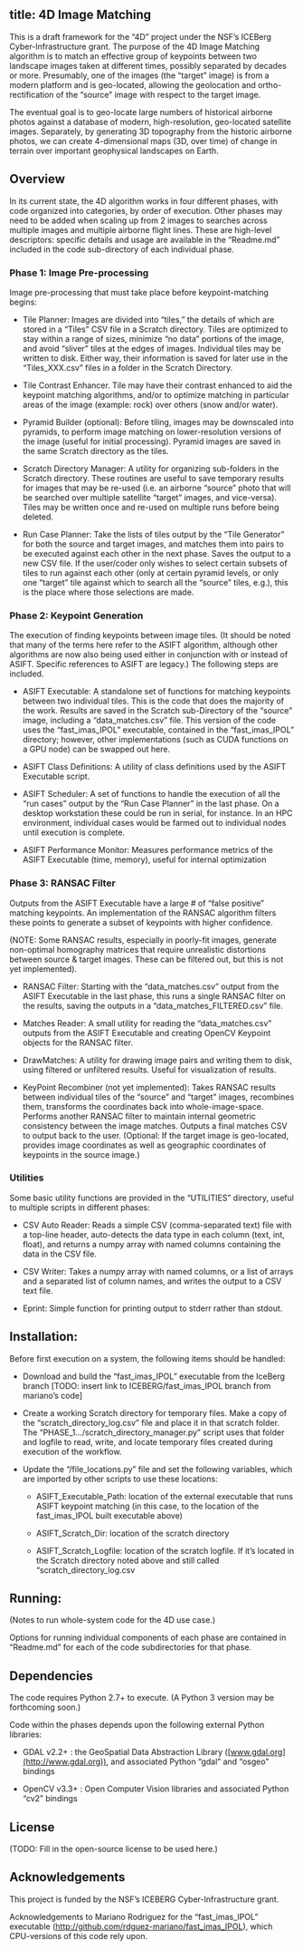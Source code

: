 title: 4D Image Matching
---

This is a draft framework for the “4D” project under the NSF’s ICEBerg
Cyber-Infrastructure grant. The purpose of the 4D Image Matching algorithm is to
match an effective group of keypoints between two landscape images taken at
different times, possibly separated by decades or more. Presumably, one of the
images (the “target” image) is from a modern platform and is geo-located,
allowing the geolocation and ortho-rectification of the “source” image with
respect to the target image.

The eventual goal is to geo-locate large numbers of historical airborne photos
against a database of modern, high-resolution, geo-located satellite images.
Separately, by generating 3D topography from the historic airborne photos, we
can create 4-dimensional maps (3D, over time) of change in terrain over
important geophysical landscapes on Earth.

Overview
--------

In its current state, the 4D algorithm works in four different phases, with code
organized into categories, by order of execution. Other phases may need to be
added when scaling up from 2 images to searches across multiple images and
multiple airborne flight lines. These are high-level descriptors: specific
details and usage are available in the “Readme.md” included in the code
sub-directory of each individual phase.

### Phase 1: Image Pre-processing

Image pre-processing that must take place before keypoint-matching begins:

-   Tile Planner: Images are divided into “tiles,” the details of which are
    stored in a “Tiles” CSV file in a Scratch directory. Tiles are optimized to
    stay within a range of sizes, minimize “no data” portions of the image, and
    avoid “sliver” tiles at the edges of images. Individual tiles may be written
    to disk. Either way, their information is saved for later use in the
    “Tiles_XXX.csv” files in a folder in the Scratch Directory.

-   Tile Contrast Enhancer. Tile may have their contrast enhanced to aid the
    keypoint matching algorithms, and/or to optimize matching in particular
    areas of the image (example: rock) over others (snow and/or water).

-   Pyramid Builder (optional): Before tiling, images may be downscaled into
    pyramids, to perform image matching on lower-resolution versions of the
    image (useful for initial processing). Pyramid images are saved in the same
    Scratch directory as the tiles.

-   Scratch Directory Manager: A utility for organizing sub-folders in the
    Scratch directory. These routines are useful to save temporary results for
    images that may be re-used (i.e. an airborne “source” photo that will be
    searched over multiple satellite “target” images, and vice-versa). Tiles may
    be written once and re-used on multiple runs before being deleted.

-   Run Case Planner: Take the lists of tiles output by the “Tile Generator” for
    both the source and target images, and matches them into pairs to be
    executed against each other in the next phase. Saves the output to a new CSV
    file. If the user/coder only wishes to select certain subsets of tiles to
    run against each other (only at certain pyramid levels, or only one “target”
    tile against which to search all the “source” tiles, e.g.), this is the
    place where those selections are made.

### Phase 2: Keypoint Generation

The execution of finding keypoints between image tiles. (It should be noted that
many of the terms here refer to the ASIFT algorithm, although other algorithms
are now also being used either in conjunction with or instead of ASIFT. Specific
references to ASIFT are legacy.) The following steps are included.

-   ASIFT Executable: A standalone set of functions for matching keypoints
    between two individual tiles. This is the code that does the majority of the
    work. Results are saved in the Scratch sub-Directory of the “source” image,
    including a “data_matches.csv” file. This version of the code uses the
    “fast_imas_IPOL” executable, contained in the “fast_imas_IPOL” directory;
    however, other implementations (such as CUDA functions on a GPU node) can be
    swapped out here.

-   ASIFT Class Definitions: A utility of class definitions used by the ASIFT
    Executable script.

-   ASIFT Scheduler: A set of functions to handle the execution of all the “run
    cases” output by the “Run Case Planner” in the last phase. On a desktop
    workstation these could be run in serial, for instance. In an HPC
    environment, individual cases would be farmed out to individual nodes until
    execution is complete.

-   ASIFT Performance Monitor: Measures performance metrics of the ASIFT
    Executable (time, memory), useful for internal optimization

### Phase 3: RANSAC Filter

Outputs from the ASIFT Executable have a large \# of “false positive” matching
keypoints. An implementation of the RANSAC algorithm filters these points to
generate a subset of keypoints with higher confidence.

(NOTE: Some RANSAC results, especially in poorly-fit images, generate
non-optimal homography matrices that require unrealistic distortions between
source & target images. These can be filtered out, but this is not yet
implemented).

-   RANSAC Filter: Starting with the “data_matches.csv” output from the ASIFT
    Executable in the last phase, this runs a single RANSAC filter on the
    results, saving the outputs in a “data_matches_FILTERED.csv” file.

-   Matches Reader: A small utility for reading the “data_matches.csv” outputs
    from the ASIFT Executable and creating OpenCV Keypoint objects for the
    RANSAC filter.

-   DrawMatches: A utility for drawing image pairs and writing them to disk,
    using filtered or unfiltered results. Useful for visualization of results.

-   KeyPoint Recombiner (not yet implemented): Takes RANSAC results between
    individual tiles of the “source” and “target” images, recombines them,
    transforms the coordinates back into whole-image-space. Performs another
    RANSAC filter to maintain internal geometric consistency between the image
    matches. Outputs a final matches CSV to output back to the user. (Optional:
    If the target image is geo-located, provides image coordinates as well as
    geographic coordinates of keypoints in the source image.)

### Utilities

Some basic utility functions are provided in the “UTILITIES” directory, useful
to multiple scripts in different phases:

-   CSV Auto Reader: Reads a simple CSV (comma-separated text) file with a
    top-line header, auto-detects the data type in each column (text, int,
    float), and returns a numpy array with named columns containing the data in
    the CSV file.

-   CSV Writer: Takes a numpy array with named columns, or a list of arrays and
    a separated list of column names, and writes the output to a CSV text file.

-   Eprint: Simple function for printing output to stderr rather than stdout.

Installation:
-------------

Before first execution on a system, the following items should be handled:

-   Download and build the “fast_imas_IPOL” executable from the IceBerg branch
    [TODO: insert link to ICEBERG/fast_imas_IPOL branch from mariano’s code]

-   Create a working Scratch directory for temporary files. Make a copy of the
    “scratch_directory_log.csv” file and place it in that scratch folder. The
    “PHASE_1…/scratch_directory_manager.py” script uses that folder and logfile
    to read, write, and locate temporary files created during execution of the
    workflow.

-   Update the “/file_locations.py” file and set the following variables, which
    are imported by other scripts to use these locations:

    -   ASIFT_Executable_Path: location of the external executable that runs
        ASIFT keypoint matching (in this case, to the location of the
        fast_imas_IPOL built executable above)

    -   ASIFT_Scratch_Dir: location of the scratch directory

    -   ASIFT_Scratch_Logfile: location of the scratch logfile. If it’s located
        in the Scratch directory noted above and still called
        “scratch_directory_log.csv

Running:
--------

(Notes to run whole-system code for the 4D use case.)

Options for running individual components of each phase are contained in
“Readme.md” for each of the code subdirectories for that phase.

Dependencies
------------

The code requires Python 2.7+ to execute. (A Python 3 version may be forthcoming
soon.)

Code within the phases depends upon the following external Python libraries:

-   GDAL v2.2+ : the GeoSpatial Data Abstraction Library
    ([www.gdal.org](http://www.gdal.org)), and associated Python “gdal” and
    “osgeo” bindings

-   OpenCV v3.3+ : Open Computer Vision libraries and associated Python “cv2”
    bindings

License
-------

(TODO: Fill in the open-source license to be used here.)

Acknowledgements
----------------

This project is funded by the NSF’s ICEBERG Cyber-Infrastructure grant.

Acknowledgements to Mariano Rodriguez for the “fast_imas_IPOL” executable
(<http://github.com/rdguez-mariano/fast_imas_IPOL>), which CPU-versions of this
code rely upon.


